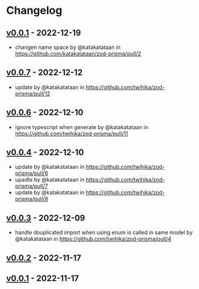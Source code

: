 # Changelog

## [v0.0.1](https://github.com/katakatataan/zod-prisma/commits/v0.0.1) - 2022-12-19
- changen name space by @katakatataan in https://github.com/katakatataan/zod-prisma/pull/2

## [v0.0.7](https://github.com/twihika/zod-prisma/compare/v0.0.6...v0.0.7) - 2022-12-12
- update by @katakatataan in https://github.com/twihika/zod-prisma/pull/12

## [v0.0.6](https://github.com/twihika/zod-prisma/compare/v0.0.5...v0.0.6) - 2022-12-10
- ignore typescript when generate by @katakatataan in https://github.com/twihika/zod-prisma/pull/11

## [v0.0.4](https://github.com/twihika/zod-prisma/compare/v0.0.3...v0.0.4) - 2022-12-10
- update by @katakatataan in https://github.com/twihika/zod-prisma/pull/6
- upadte by @katakatataan in https://github.com/twihika/zod-prisma/pull/7
- update by @katakatataan in https://github.com/twihika/zod-prisma/pull/8

## [v0.0.3](https://github.com/twihika/zod-prisma/compare/v0.0.2...v0.0.3) - 2022-12-09
- handle douplicated import when using enum is called in same model by @katakatataan in https://github.com/twihika/zod-prisma/pull/4

## [v0.0.2](https://github.com/twihika/zod-prisma/compare/v0.0.1...v0.0.2) - 2022-11-17

## [v0.0.1](https://github.com/twihika/zod-prisma/commits/v0.0.1) - 2022-11-17

